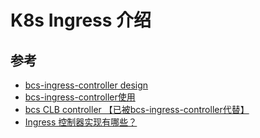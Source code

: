 # K8s Ingress 介绍


## 参考

- [bcs-ingress-controller design](https://github.com/TencentBlueKing/bk-bcs/blob/master/docs/features/bcs-ingress-controller/design.md)
- [bcs-ingress-controller使用](https://github.com/TencentBlueKing/bk-bcs/blob/master/docs/features/bcs-ingress-controller/usage.md)
- [bcs CLB controller 【已被bcs-ingress-controller代替】](https://github.com/TencentBlueKing/bk-bcs/blob/master/docs/features/bcs-clb-controller/README.md)
- [Ingress 控制器实现有哪些？](https://kubernetes.io/zh-cn/docs/concepts/services-networking/ingress-controllers/)